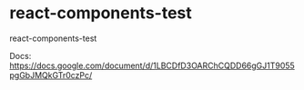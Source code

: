 # react-components-test
react-components-test

Docs:
https://docs.google.com/document/d/1LBCDfD3OARChCQDD66gGJ1T9055pgGbJMQkGTr0czPc/




